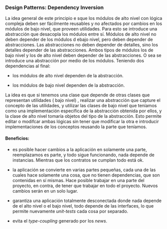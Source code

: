 ### Design Patterns: Dependency Inversion

La idea general de este principio e sque los módulos de alto nivel con lógica compleja deben ser fácilmente reusables y no afectados por cambios en los módulos de bajo nivel, que proveen utilidades. Para esto se introduce una abstracción que desacopla los módulos entre sí. Módulos de alto nivel no deben depender de los módulos d ebajo nivel, pero deben depender de abstracciones. Las abstracciones no deben depender de detalles, sino los detalles depender de las abstracciones. Ambos tipos de módulos los de bajo nivel y los de alto nivel deben depender de las abstracciones. O sea se introduce una abstracción por medio de los módulos. Teniendo dos dependencias al final:

- los módulos de alto nivel dependen de la abstracción.

- los módulos de bajo nivel dependen de la abstracción.

La idea es que si tenemos una clase que  depende de otras clases que representan utilidades ( bajo nivel) , realizar una abstracción que capture el concepto de las utilidades, y utilizar las clases de bajo nivel que teníamos como una implementación  específica de la abstracción obtenida por ellos, y la clase de alto nivel tomaría objetos del tipo de la abstracción. Esto permite editar o modifcar ambas lógicas sin tener que modificar la otra e introducir implementaciones de los conceptos reusando la parte que teníamos.

#### Beneficios:

- es posible hacer cambios a la aplicación en solamente una parte, reemplazamos es parte, y todo sigue funcionando, nada depende de instancias. Mientras que los contratos se cumplan todo está ok.

- la aplicación se convierte en varias partes pequeñas, cada una de las cuales hace solamente una cosa, que no tienen dependencias, que son contenidas en sí mismas. Hace posible trabajar en una parte del proyecto, en contra, de tener que trabajar en todo el proyecto. Nuevos cambios serán en un solo lugar.

- garantiza una aplicación totalmente desconectada donde nada depende de el alto nivel o el bajo nivel, todo depende de las interfaces, lo que permite nuevamente *unit-tests* cada cosa por separado.

- evita el *type-coupling* generado por los *news*.
